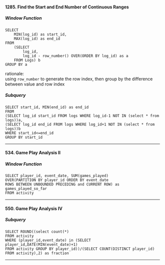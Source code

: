 
#### 1285. Find the Start and End Number of Continuous Ranges

##### Window Function

```mysql
SELECT
    MIN(log_id) as start_id,
    MAX(log_id) as end_id
FROM
    (SELECT
        log_id, 
        log_id - row_number() OVER(ORDER BY log_id) as a
    FROM Logs) b
GROUP BY a
```
rationale:  
using `row_number` to generate the row index, then group by the difference between value and row index



##### Subquery

```mysql
SELECT start_id, MIN(end_id) as end_id
FROM 
(SELECT log_id start_id FROM logs WHERE log_id-1 NOT IN (select * from logs))a,
(SELECT log_id end_id FROM logs WHERE log_id+1 NOT IN (select * from logs))b
WHERE start_id<=end_id
GROUP BY start_id
```

***

#### 534. Game Play Analysis II

##### Window Function

```mysql
SELECT player_id, event_date, SUM(games_played) 
OVER(PARTITION BY player_id ORDER BY event_date 
ROWS BETWEEN UNBOUNDED PRECEDING and CURRENT ROW) as games_played_so_far 
FROM activity
```

***


####  550. Game Play Analysis IV

##### Subquery

```mysql
SELECT ROUND((select count(*)
FROM activity
WHERE (player_id,event_date) in (SELECT player_id,DATE(MIN(event_date)+1) 
FROM activity GROUP BY player_id))/(SELECT COUNT(DISTINCT player_id) FROM activity),2) as fraction  
```
***

